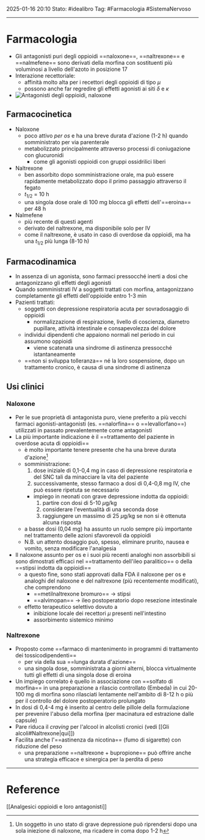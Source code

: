 2025-01-16 20:10
Stato: #idealibro 
Tag: #Farmacologia #SistemaNervoso 

---
# Farmacologia
- Gli antagonisti puri degli oppioidi ==naloxone==, ==naltrexone== e ==nalmefene== sono derivati della morfina con sostituenti più voluminosi a livello dell'azoto in posizione 17
- Interazione recettoriale:
	- affinità molto alta per i recettori degli oppioidi di tipo $\mu$
	- possono anche far regredire gli effetti agonisti ai siti $\delta$ e $\kappa$
- ![Antagonisti degli oppioidi, naloxone](https://i.imgur.com/bUZ6kPZ.png)
## Farmacocinetica
- Naloxone
	- poco attivo *per os* e ha una breve durata d'azione (1-2 h) quando somministrato per via parenterale
	- metabolizzato principalmente attraverso processi di coniugazione con glucuronidi
		- come gli agonisti oppioidi con gruppi ossidrilici liberi
- Naltrexone
	- ben assorbito dopo somministrazione orale, ma può essere rapidamente metabolizzato dopo il primo passaggio attraverso il fegato
	- $t_{1/2}$ = 10 h
	- una singola dose orale di 100 mg blocca gli effetti dell'==eroina== per 48 h
- Nalmefene
	- più recente di questi agenti
	- derivato del naltrexone, ma disponibile solo per IV
	- come il naltrexone, è usato in caso di overdose da oppioidi, ma ha una $t_{1/2}$ più lunga (8-10 h)
## Farmacodinamica
- In assenza di un agonista, sono farmaci pressocché inerti a dosi che antagonizzano gli effetti degli agonisti
- Quando somministrati IV a soggetti trattati con morfina, antagonizzano completamente gli effetti dell'oppioide entro 1-3 min
- Pazienti trattati:
	- soggetti con depressione respiratoria acuta per sovradosaggio di oppioidi
		- normalizzazione di respirazione, livello di coscienza, diametro pupillare, attività intestinale e consapevolezza del dolore
	- individui dipendenti che appaiono normali nel periodo in cui assumono oppioidi
		- viene scatenata una sindrome di astinenza pressocché istantaneamente
	- ==non si sviluppa tolleranza== né la loro sospensione, dopo un trattamento cronico, è causa di una sindrome di astinenza
## Usi clinici
### Naloxone
- Per le sue proprietà di antagonista puro, viene preferito a più vecchi farmaci agonisti-antagonisti (es. ==nalorfina== o ==levallorfano==) utilizzati in passato prevalentemente come antagonisti
- La più importante indicazione è il ==trattamento del paziente in overdose acuta di oppioidi==
	- è molto importante tenere presente che ha una breve durata d'azione[^1]
	- somministrazione:
		1. dose iniziale di 0,1-0,4 mg in caso di depressione respiratoria e del SNC tali da minacciare la vita del paziente
		2. successivamente, stesso farmaco a dosi di 0,4-0,8 mg IV, che può essere ripetuta se necessario
		- impiego in neonati con grave depressione indotta da oppioidi:
			1. partire con dosi di 5-10 $\mu$g/kg
			2. considerare l'eventualità di una seconda dose
			3. raggiungere un massimo di 25 $\mu$g/kg se non si è ottenuta alcuna risposta
	- a basse dosi (0,04 mg) ha assunto un ruolo sempre più importante nel trattamento delle azioni sfavorevoli da oppioidi
	- N.B. un attento dosaggio può, spesso, eliminare prurito, nausea e vomito, senza modificare l'analgesia
- Il naloxone assunto per os e i suoi più recenti analoghi non assorbibili si sono dimostrati efficaci nel ==trattamento dell'ileo paralitico== o della ==stipsi indotta da oppioidi==
	- a questo fine, sono stati approvati dalla FDA il naloxone per os e analoghi del naloxone e del naltrexone (più recentemente modificati), che comprendono
		- ==metilnaltrexone bromuro== → stipsi
		- ==alvimopan== → ileo postoperatorio dopo resezione intestinale
	- effetto terapeutico selettivo dovuto a
		- inibizione locale dei recettori $\mu$ presenti nell'intestino
		- assorbimento sistemico minimo
### Naltrexone
- Proposto come ==farmaco di mantenimento in programmi di trattamento dei tossicodipendenti==
	- per via della sua ==lunga durata d'azione==
	- una singola dose, somministrata a giorni alterni, blocca virtualmente tutti gli effetti di una singola dose di eroina
- Un impiego correlato è quello in associazione con ==solfato di morfina== in una preparazione a rilascio controllato (Embeda) in cui 20-100 mg di morfina sono rilasciati lentamente nell'ambito di 8-12 h o più per il controllo del dolore postoperatorio prolungato
- In dosi di 0,4-4 mg è inserito al centro delle pillole della formulazione per prevenire l'abuso della morfina (per macinatura ed estrazione dalle capsule)
- Pare riduca il *craving* per l'alcool in alcolisti cronici (vedi [[Gli alcoli#Naltrexone|qui]])
- Facilita anche l'==astinenza da nicotina== (fumo di sigarette) con riduzione del peso
	- una preparazione ==naltrexone + bupropione== può offrire anche una strategia efficace e sinergica per la perdita di peso







---
# Reference
[[Analgesici oppioidi e loro antagonisti]]





[^1]: Un soggetto in uno stato di grave depressione può riprendersi dopo una sola iniezione di naloxone, ma ricadere in coma dopo 1-2 h